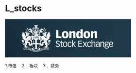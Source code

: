 # L_stocks

![image](https://github.com/Greenbirch2007/L_stocks/blob/master/logo_lse.png)

1.市值　２．板块　３．财务

